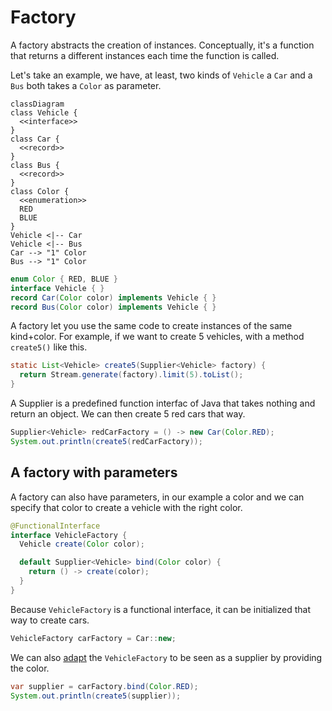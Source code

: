 # Factory

A factory abstracts the creation of instances. Conceptually, it's a function that returns a different instances
each time the function is called.

Let's take an example, we have, at least, two kinds of `Vehicle` a `Car` and a `Bus` both takes a `Color` as parameter.

```mermaid
classDiagram
class Vehicle {
  <<interface>>
}
class Car {
  <<record>>
}
class Bus {
  <<record>>
}
class Color {
  <<enumeration>>
  RED
  BLUE
}
Vehicle <|-- Car
Vehicle <|-- Bus
Car --> "1" Color
Bus --> "1" Color
```

```java
enum Color { RED, BLUE }
interface Vehicle { }
record Car(Color color) implements Vehicle { }
record Bus(Color color) implements Vehicle { }
```

A factory let you use the same code to create instances of the same kind+color.
For example, if we want to create 5 vehicles, with a method `create5()` like this.

```java
static List<Vehicle> create5(Supplier<Vehicle> factory) {
  return Stream.generate(factory).limit(5).toList();
}
```

A Supplier is a predefined function interfac of Java that takes nothing and return an object.
We can then create 5 red cars that way. 

```java
Supplier<Vehicle> redCarFactory = () -> new Car(Color.RED);
System.out.println(create5(redCarFactory));
```

## A factory with parameters

A factory can also have parameters, in our example a color and we can specify that color
to create a vehicle with the right color.

```java
@FunctionalInterface
interface VehicleFactory {
  Vehicle create(Color color);

  default Supplier<Vehicle> bind(Color color) {
    return () -> create(color);
  }
}
```

Because `VehicleFactory` is a functional interface, it can be initialized that way to create cars.
```java
VehicleFactory carFactory = Car::new;
```

We can also [adapt](../adapter) the `VehicleFactory` to be seen as a supplier by providing the color.

```java
var supplier = carFactory.bind(Color.RED);
System.out.println(create5(supplier));
```
